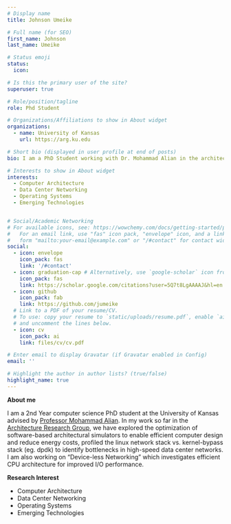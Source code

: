 ```yaml
---
# Display name
title: Johnson Umeike

# Full name (for SEO)
first_name: Johnson
last_name: Umeike

# Status emoji
status:
  icon:

# Is this the primary user of the site?
superuser: true

# Role/position/tagline
role: Phd Student

# Organizations/Affiliations to show in About widget
organizations:
  - name: University of Kansas
    url: https://arg.ku.edu

# Short bio (displayed in user profile at end of posts)
bio: I am a PhD Student working with Dr. Mohammad Alian in the architecture research group in the University of Kansas.

# Interests to show in About widget
interests:
  - Computer Architecture
  - Data Center Networking
  - Operating Systems
  - Emerging Technologies


# Social/Academic Networking
# For available icons, see: https://wowchemy.com/docs/getting-started/page-builder/#icons
#   For an email link, use "fas" icon pack, "envelope" icon, and a link in the
#   form "mailto:your-email@example.com" or "/#contact" for contact widget.
social:
  - icon: envelope
    icon_pack: fas
    link: '/#contact'
  - icon: graduation-cap # Alternatively, use `google-scholar` icon from `ai` icon pack
    icon_pack: fas
    link: https://scholar.google.com/citations?user=5Q7t8LgAAAAJ&hl=en
  - icon: github
    icon_pack: fab
    link: https://github.com/jumeike
  # Link to a PDF of your resume/CV.
  # To use: copy your resume to `static/uploads/resume.pdf`, enable `ai` icons in `params.yaml`,
  # and uncomment the lines below.
  - icon: cv
    icon_pack: ai
    link: files/cv/cv.pdf

# Enter email to display Gravatar (if Gravatar enabled in Config)
email: ''

# Highlight the author in author lists? (true/false)
highlight_name: true
---
```


**About me**

I am a 2nd Year computer science PhD student at the University of Kansas advised by [Professor Mohammad Alian](https://alian-eecs.ku.edu). In my work so far in the [Architecture Research Group](https://arg.ku.edu/), we have explored the optimization of software-based architectural simulators to enable efficient computer design and reduce energy costs, profiled the linux network stack vs. kernel-bypass stack (eg. dpdk) to identify bottlenecks in high-speed data center networks. I am also working on “Device-less Networking” which investigates efficient CPU architecture for improved I/O performance.

**Research Interest**

* Computer Architecture
* Data Center Networking
* Operating Systems
* Emerging Technologies
